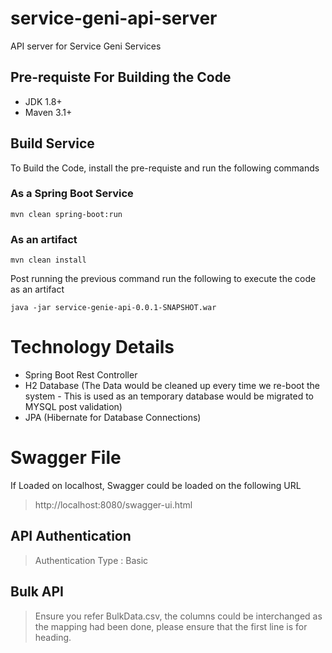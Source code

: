 # service-geni-api-server
API server for Service Geni Services

## Pre-requiste For Building the Code ##
- JDK 1.8+
- Maven 3.1+

## Build Service ##
To Build the Code, install the pre-requiste and run the following commands

### As a Spring Boot Service ###
    mvn clean spring-boot:run

### As an artifact ###
    mvn clean install

Post running the previous command run the following to execute the code as an artifact 

    java -jar service-genie-api-0.0.1-SNAPSHOT.war

# Technology Details #
- Spring Boot Rest Controller
- H2 Database 
(The Data would be cleaned up every time we re-boot the system - This is used as an temporary database would be migrated to MYSQL post validation)
- JPA (Hibernate for Database Connections)

# Swagger File #
If Loaded on localhost, Swagger could be loaded on the following URL
> http://localhost:8080/swagger-ui.html

## API Authentication ##
> Authentication Type : Basic

## Bulk API ##
> Ensure you refer BulkData.csv, the columns could be interchanged as the mapping had been done, please ensure that the first line is for heading.